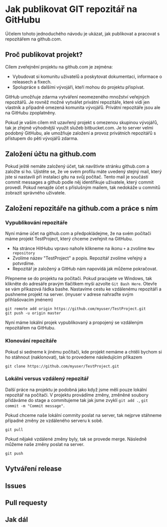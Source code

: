 # Jak publikovat GIT repozitář na GitHubu

Účelem tohoto jednoduchého návodu je ukázat, jak publikovat a pracovat s 
repozitářem na github.com.

## Proč publikovat projekt?

Cílem zveřejnění projektu na github.com je zejména:

* Vybudovat si komunitu uživatelů a poskytovat dokumentaci, informace o 
releasech a fixech.
* Spolupráce s dalšími vývojáři, kteří mohou do projektu přispívat.

GitHub umožňuje zdarma vytváření neomezeného množství veřejných repozitářů. 
Je rovněž možné vytvářet privátní repozitáře, které vidí jen vlastník a případně
omezená komunita vývojářů. Privátní repozitáře jsou ale na GitHubu zpoplatněny.  

Pokud je vaším cílem mít uzavřený projekt s omezenou skupinou vývojářů, tak je
zřejmě výhodnější využít služeb bitbucket.com. Je to server velmi podobný 
GitHubu, ale umožňuje založení a provoz privátních repozitářů s přístupem do
pěti vývojářů zdarma.

## Založení účtu na github.com

Pokud ještě nemáte založený účet, tak navštivte stránku github.com a založte si
ho. Ujistěte se, že ve svém profilu máte uvedený stejný mail, který jste si
nastavili při instalaci gitu na svůj počítač. Tento mail je součástí commit 
messages a github podle něj identifikuje uživatele, který commit provedl. Pokud
nenajde účet s příslušným mailem, tak nedokáže u commitů zobrazit správného
uživatele.

## Založení repozitáře na github.com a práce s ním

### Vypublikování repozitáře

Nyní máme účet na github.com a předpokládejme, že na svém počítači máme projekt
TestProject, který chceme zveřejnit na GitHubu.  

* Na stránce HitHubu vpravo nahoře klikneme na ikonu `+` a zvolíme 
`New repository`
* Zvolíme název "TestProject" a popis. Repozitář zvolíme veřejný a potvrdíme.
* Repozitář je založený a GitHub nám napovídá jak můžeme pokračovat.

Přepneme se do projektu na počítači. Pokud pracujete ve Windows, tak klikněte do
adresáře pravým tlačítkem myši azvolte `Git Bash Here`. Otevře se vám příkazová 
řádka bashe. Nastavíme cestu ke vzdálenému repozitáři a pushneme projekt na 
server. (myuser v adrese nahraďte svým přihlašovacím jménem)

```
git remote add origin https://github.com/myuser/TestProject.git
git push -u origin master
```

Nyní máme lokální projek vypublikovaný a propojený se vzdáleným repozitářem na 
GitHubu.

### Klonování repozitáře

Pokud si sedneme k jinému počítači, kde projekt nemáme a chtěli bychom si ho 
stáhnout (naklonovat), tak to provedeme následujícím příkazem

```
git clone https://github.com/myuser/TestProject.git 
```

### Lokálni versus vzdálený repozitář

Další práce na projektu je podobná jako když jsme měli pouze lokální repozitář
na počítači. V projektu provádíme změny, změněné soubory přidáváme do stage a 
commitujeme tak jak jsme zvyklí `git add .`, `git commit -m "Commit message"`.  

Pokud chceme naše lokální commity poslat na server, tak nejprve stáhneme 
případné změny ze vzdáleného serveru k sobě.

```
git pull
```

Pokud nějaké vzdálené změny byly, tak se provede merge. Následně můžeme naše 
změny poslat na server.

```
git push
```   

## Vytváření release

## Issues

## Pull requesty

## Jak dál
